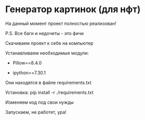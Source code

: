 # Генератор картинок (для нфт)

На данный момент проект полностью реализован!

P.S. Все баги и недочеты - это фичи

Скачиваем проект к себе на компьютер

Устанавливаем необходимые модули:


- Pillow==8.4.0
  
- ipython==7.30.1


Они находятся в файле requirements.txt

Установка: pip install -r ./requirements.txt


Изменяем код под свои нужды

Запускаем, не работет, ура!

